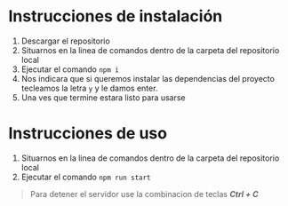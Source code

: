 # Instrucciones de instalación
1. Descargar el repositorio
2. Situarnos en la linea de comandos dentro de la carpeta del repositorio local
3. Ejecutar el comando
     `npm i`
4. Nos indicara que si queremos instalar las dependencias del proyecto tecleamos la letra `y` y le damos enter.
5. Una ves que termine estara listo para usarse

# Instrucciones de uso
1. Situarnos en la linea de comandos dentro de la carpeta del repositorio local
2. Ejecutar el comando
     `npm run start`

> Para detener el servidor use la combinacion de teclas ***Ctrl + C***
